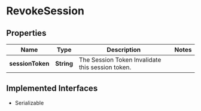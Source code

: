 

# RevokeSession


## Properties

Name | Type | Description | Notes
------------ | ------------- | ------------- | -------------
**sessionToken** | **String** | The Session Token  Invalidate this session token. | 


## Implemented Interfaces

* Serializable


